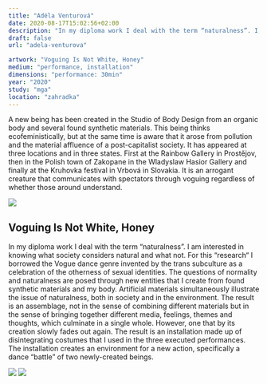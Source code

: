 ```yaml
---
title: "Adéla Venturová"
date: 2020-08-17T15:02:56+02:00
description: "In my diploma work I deal with the term “naturalness”. I am interested in knowing what society considers natural and what not."
draft: false
url: "adela-venturova"

artwork: "Voguing Is Not White, Honey"
medium: "performance, installation"
dimensions: "performance: 30min"
year: "2020"
study: "mga"
location: "zahradka"
---
```


A new being has been created in the Studio of Body Design from an organic body and several found synthetic materials. This being thinks ecofeministically, but at the same time is aware that it arose from pollution and the material affluence of a post-capitalist society. It has appeared at three locations and in three states. First at the Rainbow Gallery in Prostějov, then in the Polish town of Zakopane in the Wladyslaw Hasior Gallery and finally at the Kruhovka festival in Vrbová in Slovakia. It is an arrogant creature that communicates with spectators through voguing regardless of whether those around understand.

![](/students/venturova/1.jpg)

## Voguing Is Not White, Honey

In my diploma work I deal with the term “naturalness”. I am interested in knowing what society considers natural and what not. For this “research“ I borrowed the Vogue dance genre invented by the trans subculture as a celebration of the otherness of sexual identities. The questions of normality and naturalness are posed through new entities that I create from found synthetic materials and my body. Artificial materials simultaneously illustrate the issue of naturalness, both in society and in the environment. The result is an assemblage, not in the sense of combining different materials but in the sense of bringing together different media, feelings, themes and thoughts, which culminate in a single whole. However, one that by its creation slowly fades out again. The result is an installation made up of disintegrating costumes that I used in the three executed performances. The installation creates an environment for a new action, specifically a dance “battle” of two newly-created beings.

![](/students/venturova/2.jpg)
![](/students/venturova/3.jpg)
